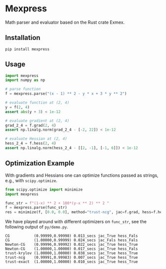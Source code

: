 # Mexpress
Math parser and evaluator based on the Rust crate Exmex.
## Installation 

```
pip install mexpress
```
## Usage

```python
import mexpress
import numpy as np

# parse function
f = mexpress.parse("(x - 1) ** 2 - y * x + 3 * y ** 2")

# evaluate function at (2, 4)
y = f(2, 4)
assert abs(y + 3) < 1e-12

# evaluate gradient at (2, 4)
grad_2_4 = f.grad(2, 4)
assert np.linalg.norm(grad_2_4 - [-2, 22]) < 1e-12

# evaluate Hessian at (2, 4)
hess_2_4 = f.hess(2, 4)
assert np.linalg.norm(hess_2_4 - [[2, -1], [-1, 6]]) < 1e-12
```

## Optimization Example

With gradients and Hessians one can optimize functions passed as strings, e.g., with `scipy.optimize`.
```Python
from scipy.optimize import minimize
import mexpress

func_str = f"(1-x) ** 2 + 100*(y-x ** 2) ** 2 "
f = mexpress.parse(func_str)
res = minimize(f, [0.0, 0.0], method="trust-ncg", jac=f.grad, hess=f.hess)
```
We have played around with different optimizers on `func_str`, see the following output of `py/demo.py`. 
```
CG           (0.99999,0.99998) 0.013_secs jac_True hess_Fals
CG           (1.00000,0.99999) 0.024_secs jac_Fals hess_Fals
Newton-CG    (0.99996,0.99992) 0.022_secs jac_True hess_True
Newton-CG    (1.00000,1.00000) 0.017_secs jac_True hess_Fals
trust-krylov (1.00000,1.00000) 0.038_secs jac_True hess_True
trust-ncg    (0.99991,0.99983) 0.007_secs jac_True hess_True
trust-exact  (1.00000,1.00000) 0.010_secs jac_True hess_True
```
